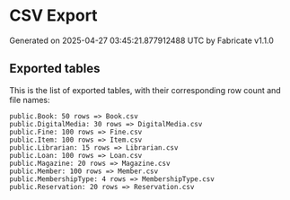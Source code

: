 # CSV Export

Generated on 2025-04-27 03:45:21.877912488 UTC by Fabricate v1.1.0

## Exported tables

This is the list of exported tables, with their corresponding row count and file names:

    public.Book: 50 rows => Book.csv
    public.DigitalMedia: 30 rows => DigitalMedia.csv
    public.Fine: 100 rows => Fine.csv
    public.Item: 100 rows => Item.csv
    public.Librarian: 15 rows => Librarian.csv
    public.Loan: 100 rows => Loan.csv
    public.Magazine: 20 rows => Magazine.csv
    public.Member: 100 rows => Member.csv
    public.MembershipType: 4 rows => MembershipType.csv
    public.Reservation: 20 rows => Reservation.csv